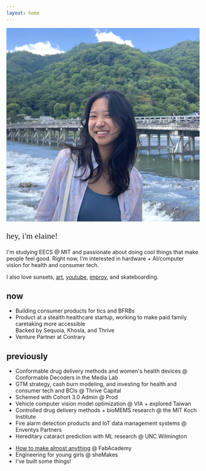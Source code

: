 ```yaml
---
layout: home
---
```


<div class="intro">
    <div class="intro-with-photo">
        <img src="/assets/pics/pfp.jpg" alt="Elaine Liu" class="profile-photo">
        <div class="intro-text">
            <p style="font-family: 'Newsreader', serif; font-size: 22px; color: var(--text-primary); margin-bottom: 20px;">hey, i'm elaine!</p>
            <p>I'm studying <span class="highlight">EECS @ MIT</span> and passionate about doing cool things that make people feel good. Right now, I'm interested in <span class="highlight blue">hardware</span> + <span class="highlight blue">AI/computer vision</span> for health and consumer tech.</p>
            <p>I also love sunsets, <a href="https://www.instagram.com/eggshellsandoil/">art</a>, <a href="https://www.youtube.com/@elainexliu">youtube</a>, <a href="https://www.instagram.com/roadkillbuffet/">improv</a>, and skateboarding.</p>
        </div>
    </div>
</div>

<div class="section">
    <h2 class="section-title">now</h2>
    <ul class="bullet-list">
        <li>Building consumer products for tics and BFRBs</li>
        <li>Product at a stealth healthcare startup, working to make paid family caretaking more accessible
            <div class="sub-item">Backed by Sequoia, Khosla, and Thrive</div>
        </li>
        <li>Venture Partner at Contrary</li>
    </ul>
</div>

<div class="section">
    <h2 class="section-title">previously</h2>
    <ul class="bullet-list">
        <li>Conformable drug delivery methods and women's health devices @ Conformable Decoders in the Media Lab</li>
        <li>GTM strategy, cash burn modeling, and investing for health and consumer tech and BCIs @ Thrive Capital</li>
        <li>Schemed with Cohort 3.0 Admin @ Prod</li>
        <li>Vehicle computer vision model optimization @ VIA + explored Taiwan</li>
        <li>Controlled drug delivery methods + bioMEMS research @ the MIT Koch Institute</li>
        <li>Fire alarm detection products and IoT data management systems @ Enventys Partners</li>
        <li>Hereditary cataract prediction with ML research @ UNC Wilmington</li>
    </ul>
</div>

<div class="section">
    <ul class="bullet-list">
        <li><a href="https://fabacademy.org/2020/labs/charlotte/students/elaine-liu/">How to make almost anything</a> @ FabAcademy</li>
        <li>Engineering for young girls @ sheMakes</li>
        <li>I've built some things!</li>
    </ul>
</div>